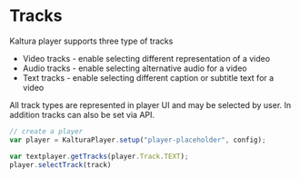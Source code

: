 # Tracks

Kaltura player supports three type of tracks
* Video tracks - enable selecting different representation of a video
* Audio tracks - enable selecting alternative audio for a video
* Text tracks - enable selecting different caption or subtitle text for a video

All track types are represented in player UI and may be selected by user.
In addition tracks can also be set via API.
```javascript
// create a player
var player = KalturaPlayer.setup("player-placeholder", config);

var textplayer.getTracks(player.Track.TEXT);
player.selectTrack(track)
``` 

